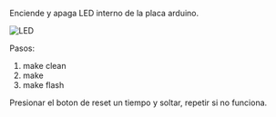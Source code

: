 Enciende y apaga LED interno de la placa arduino.

![LED](../images/led-interno.png)

Pasos:

1. make clean
2. make
3. make flash

Presionar el boton de reset un tiempo y soltar,
repetir si no funciona.
